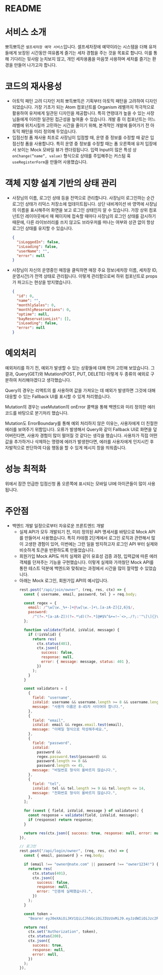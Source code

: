 # README

# 서비스 소개

뽀득뽀득은 `셀프세차장 예약 서비스`입니다. 셀프세차장에 예약이라는 시스템을 더해 유저들에게 보장된 시간동안 여유롭게 즐기는 세차 경험을 주는 것을 목표로 합니다. 이를 통해 기다리는 뒷사람 눈치보지 않고, 개인 세차용품을 마음껏 사용하며 세차를 즐기는 환경을 만들어 나가고자 합니다.

# 코드의 재사용성

- 아토믹 패턴 고려 디자인
  저희 뽀득뽀득은 기획부터 아토믹 패턴을 고려하여 디자인 되었습니다. 가장 기초가 되는 Atom 컴포넌트를 Organism 레벨까지 적극적으로 활용하여 유저에게 일관된 디자인을 제공합니다. 특히 연령대가 높을 수 있는 사장님들에게 이러한 일관된 접근성을 높여줄 수 있습니다. 개발 중 이 컴포넌트는 어느 레벨에 위치시킬까 고민하는 시간을 줄이기 위해, 본격적인 개발에 들어가기 전 아토믹 패턴을 미리 정의해 두었습니다.
- 입점신청 폼 재사용
  최초로 사장님이 입점할 때, 운영 중 정보를 수정할 때 같은 입점신청 폼을 사용합니다. 특히 운영 중 정보를 수정할 때는 폼 오른쪽에 유저 입장에서 보이는 Mock 모바일 뷰가 렌더링됩니다. 입력 Input이 많은 특성 상 `onChange(”name”, value)` 형식으로 상태를 주입해주는 커스텀 훅 `useRegisterForm`을 만들어 사용했습니다.

# 객체 지향 설계 기반의 상태 관리

- 사장님의 이름, 로그인 상태 등을 전역으로 관리합니다. 사장님이 로그인하는 순간 로그인 상태가 리덕스 저장소에 업데이트됩니다. 상단 내비게이션 바 영역에 사장님의 이름을 표시해주어 화면을 보고 로그인 상태인지 알 수 있습니다. 가장 상위 컴포넌트인 레이아웃에서 매 페이지에 접속할 때마다 사장님의 로그인 상태를 감시하기 때문에, 다른 라이브러리를 쓰지 않고도 브라우저를 떠나는 여부와 상관 없이 항상 로그인 상태를 유지할 수 있습니다.
  ```json
  {
    "isLoggedIn": false,
    "isLoading": false,
    "userName": "",
    "error": null
  }
  ```
- 사장님이 자신의 운영중인 매장을 클릭하면 매장 주요 정보(세차장 이름, 세차장 ID, 운영시간)가 전역 상태로 관리됩니다. 이렇게 관리함으로써 하위 컴포넌트로 props가 파고드는 현상을 방지했습니다.
  ```json
  {
    "id": 0,
    "name": "",
    "monthlySales": 0,
    "monthlyReservations": 0,
    "optime": null,
    "bayReservationList": [],
    "isLoading": false,
    "error": null
  }
  ```

# 예외처리

예외처리를 하기 전, 예외가 발생할 수 있는 상황들에 대해 먼저 고민해 보았습니다. 그 결과, Query(GET)와 Mutation(POST, PUT, DELETE) 이렇게 두 종류의 예외로 구분하여 처리해야겠다고 생각했습니다.

Query의 경우는 리액트의 <ErrorBoundary />를 사용하여 값을 가져오는 데 예외가 발생하면 그것에 대해 대응할 수 있는 Fallback UI를 표시할 수 있게 처리했습니다.

Mutation의 경우는 useMutation의 onError 콜백을 통해 백엔드와 미리 정의한 에러코드를 바탕으로 분기처리 했습니다.

Mutation도 ErrorBoundary를 통해 예외 처리하지 않은 이유는, 사용자에게 더 친절한 에러를 보여주기 위함입니다. 오류가 발생해서 Query와 같이 Fallback UI로 화면을 덮어버린다면, 사용자 경험이 많이 떨어질 것 같다는 생각을 했습니다. 사용자가 직접 어떤 값을 추가하거나 삭제하는 명령에 에러가 발생한다면, 에러를 사용자에게 인지시킨 후 자발적으로 판단하여 다음 행동을 할 수 있게 메시지 창을 띄워줍니다.

# 성능 최적화

위에서 잠깐 언급한 입점신청 폼 오른쪽에 표시되는 모바일 UI에 아이콘들이 많이 사용됩니다.

# 주안점

- 백엔드 개발 일정으로부터 자유로운 프론트엔드 개발
  - 실제 API가 모두 개발되기 전, 미리 정의된 API 명세서를 바탕으로 Mock API를 만들어서 사용했습니다. 특히 카테캠 2단계에서 로그인 로직과 관련해서 많이 고생한 경험이 있어, 이번에는 그런 일을 방지하고자 로그인 API 부터 실제와 비슷하게 토큰을 반환하도록 만들었습니다.
  - 회원가입 Mock API도 마치 실제와 같이 유효성 검증 과정, 입력값에 따른 에러 객체를 던져주는 기능을 구현했습니다. 이렇게 실제와 가까웠던 Mock API를 통한 테스트 덕분에 백엔드와 맞춰보는 과정에서 시간을 많이 절약할 수 있었습니다.
  - 아래는 Mock 로그인, 회원가입 API의 예시입니다.
    ```jsx
    rest.post("/api/join/owner", (req, res, ctx) => {
      const { username, email, password, tel } = req.body;

      const regex = {
        email: /^\w[\w._%+-]+@\w[\w.-]+\.[a-zA-Z]{2,6}$/,
        password:
          /^(?=.*[a-zA-Z])(?=.*\d)(?=.*[@#$%^&+=!~`<>,./?;:'"\[\]{}\\()|_-])\S*$/,
      };

      function validate(field, isValid, message) {
        if (!isValid) {
          return res(
            ctx.status(401),
            ctx.json({
              success: false,
              response: null,
              error: { message: message, status: 401 },
            })
          );
        }
      }

      const validators = [
        {
          field: "username",
          isValid: username && username.length >= 8 && username.length <= 45,
          message: "사용자 이름은 8-45자 사이여야 합니다.",
        },
        {
          field: "email",
          isValid: email && regex.email.test(email),
          message: "이메일 형식으로 작성해주세요.",
        },
        {
          field: "password",
          isValid:
            password &&
            regex.password.test(password) &&
            password.length >= 8 &&
            password.length <= 45,
          message: "비밀번호 형식이 올바르지 않습니다.",
        },
        {
          field: "tel",
          isValid: tel && tel.length >= 9 && tel.length <= 14,
          message: "전화번호 형식이 올바르지 않습니다.",
        },
      ];

      for (const { field, isValid, message } of validators) {
        const response = validate(field, isValid, message);
        if (response) return response;
      }

      return res(ctx.json({ success: true, response: null, error: null }));
    }),

    // 로그인
    rest.post("/api/login/owner", (req, res, ctx) => {
      const { email, password } = req.body;

      if (email !== "owner@nate.com" || password !== "owner1234!") {
        return res(
          ctx.status(401),
          ctx.json({
            success: false,
            response: null,
            error: "인증에 실패했습니다.",
          })
        );
      }

      const token =
        "Bearer eyJ0eXAiOiJKV1QiLCJhbGciOiJIUzUxMiJ9.eyJzdWIiOiJzc2FyQG5hdGUuY29tIiwicm9sZSI6IlJPTEVfVVNFUiIsImlkIjoxLCJleHAiOjE2ODcwNTM5MzV9.fXlD0NZQXYYfPHV8rokRJTM86nhS869LZ1KIGi7_qvPOcVbXgvyZLKvnlLxomIiS3YFnQRLzXAJ2G41yI_AmG1";

      return res(
        ctx.set("Authorization", token),
        ctx.status(200),
        ctx.json({
          success: true,
          response: null,
          error: null,
        })
      );
    }),
    ```
